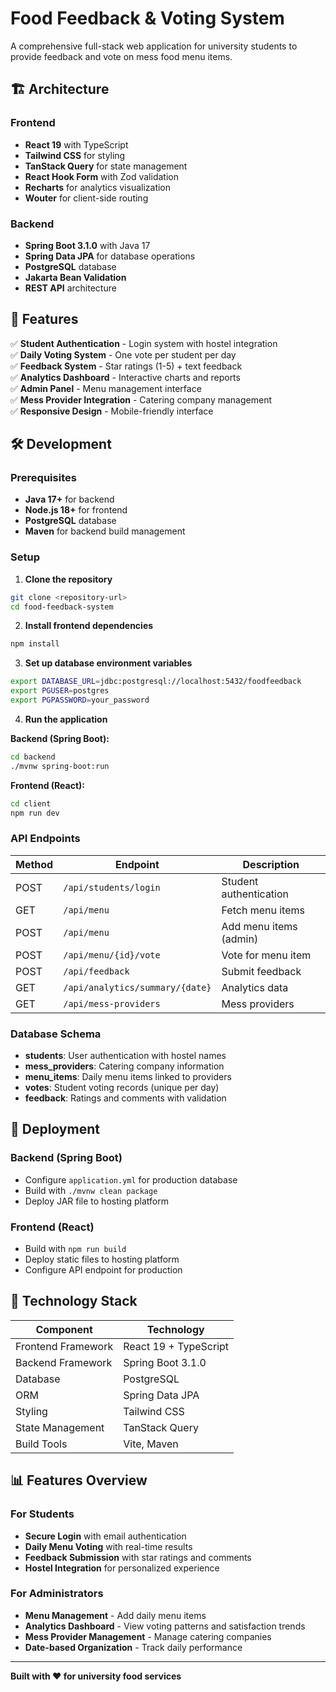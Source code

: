 # Food Feedback & Voting System

A comprehensive full-stack web application for university students to provide feedback and vote on mess food menu items.

## 🏗️ Architecture

### Frontend
- **React 19** with TypeScript
- **Tailwind CSS** for styling
- **TanStack Query** for state management
- **React Hook Form** with Zod validation
- **Recharts** for analytics visualization
- **Wouter** for client-side routing

### Backend
- **Spring Boot 3.1.0** with Java 17
- **Spring Data JPA** for database operations
- **PostgreSQL** database
- **Jakarta Bean Validation**
- **REST API** architecture

## 🚀 Features

✅ **Student Authentication** - Login system with hostel integration  
✅ **Daily Voting System** - One vote per student per day  
✅ **Feedback System** - Star ratings (1-5) + text feedback  
✅ **Analytics Dashboard** - Interactive charts and reports  
✅ **Admin Panel** - Menu management interface  
✅ **Mess Provider Integration** - Catering company management  
✅ **Responsive Design** - Mobile-friendly interface  

## 🛠️ Development

### Prerequisites
- **Java 17+** for backend
- **Node.js 18+** for frontend
- **PostgreSQL** database
- **Maven** for backend build management

### Setup

1. **Clone the repository**
```bash
git clone <repository-url>
cd food-feedback-system
```

2. **Install frontend dependencies**
```bash
npm install
```

3. **Set up database environment variables**
```bash
export DATABASE_URL=jdbc:postgresql://localhost:5432/foodfeedback
export PGUSER=postgres
export PGPASSWORD=your_password
```

4. **Run the application**

**Backend (Spring Boot):**
```bash
cd backend
./mvnw spring-boot:run
```

**Frontend (React):**
```bash
cd client
npm run dev
```

### API Endpoints

| Method | Endpoint | Description |
|--------|----------|-------------|
| POST | `/api/students/login` | Student authentication |
| GET | `/api/menu` | Fetch menu items |
| POST | `/api/menu` | Add menu items (admin) |
| POST | `/api/menu/{id}/vote` | Vote for menu item |
| POST | `/api/feedback` | Submit feedback |
| GET | `/api/analytics/summary/{date}` | Analytics data |
| GET | `/api/mess-providers` | Mess providers |

### Database Schema

- **students**: User authentication with hostel names
- **mess_providers**: Catering company information  
- **menu_items**: Daily menu items linked to providers
- **votes**: Student voting records (unique per day)
- **feedback**: Ratings and comments with validation

## 🚀 Deployment

### Backend (Spring Boot)
- Configure `application.yml` for production database
- Build with `./mvnw clean package`
- Deploy JAR file to hosting platform

### Frontend (React)
- Build with `npm run build`
- Deploy static files to hosting platform
- Configure API endpoint for production

## 🔧 Technology Stack

| Component | Technology |
|-----------|------------|
| Frontend Framework | React 19 + TypeScript |
| Backend Framework | Spring Boot 3.1.0 |
| Database | PostgreSQL |
| ORM | Spring Data JPA |
| Styling | Tailwind CSS |
| State Management | TanStack Query |
| Build Tools | Vite, Maven |

## 📊 Features Overview

### For Students
- **Secure Login** with email authentication
- **Daily Menu Voting** with real-time results
- **Feedback Submission** with star ratings and comments
- **Hostel Integration** for personalized experience

### For Administrators  
- **Menu Management** - Add daily menu items
- **Analytics Dashboard** - View voting patterns and satisfaction trends
- **Mess Provider Management** - Manage catering companies
- **Date-based Organization** - Track daily performance

---

**Built with ❤️ for university food services**